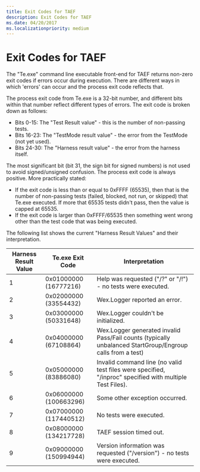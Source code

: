 ```yaml
---
title: Exit Codes for TAEF
description: Exit Codes for TAEF
ms.date: 04/20/2017
ms.localizationpriority: medium
---
```


# Exit Codes for TAEF


The "Te.exe" command line executable front-end for TAEF returns non-zero exit codes if errors occur during execution. There are different ways in which 'errors' can occur and the process exit code reflects that.

The process exit code from Te.exe is a 32-bit number, and different bits within that number reflect different types of errors. The exit code is broken down as follows:

-   Bits 0-15: The "Test Result value" - this is the number of non-passing tests.
-   Bits 16-23: The "TestMode result value" - the error from the TestMode (not yet used).
-   Bits 24-30: The "Harness result value" - the error from the harness itself.

The most significant bit (bit 31, the sign bit for signed numbers) is not used to avoid signed/unsigned confusion. The process exit code is always positive. More practically stated:

-   If the exit code is less than or equal to 0xFFFF (65535), then that is the number of non-passing tests (failed, blocked, not run, or skipped) that Te.exe executed. If more that 65535 tests didn't pass, then the value is capped at 65535.
-   If the exit code is larger than 0xFFFF/65535 then something went wrong other than the test code that was being executed.

The following list shows the current "Harness Result Values" and their interpretation.

| Harness Result Value | Te.exe Exit Code       | Interpretation                                                                                            |
|----------------------|------------------------|-----------------------------------------------------------------------------------------------------------|
| 1                    | 0x01000000 (16777216)  | Help was requested ("/?" or "/!") - no tests were executed.                                               |
| 2                    | 0x02000000 (33554432)  | Wex.Logger reported an error.                                                                             |
| 3                    | 0x03000000 (50331648)  | Wex.Logger couldn't be initialized.                                                                       |
| 4                    | 0x04000000 (67108864)  | Wex.Logger generated invalid Pass/Fail counts (typically unbalanced StartGroup/Engroup calls from a test) |
| 5                    | 0x05000000 (83886080)  | Invalid command line (no valid test files were specified, "/inproc" specified with multiple Test Files).  |
| 6                    | 0x06000000 (100663296) | Some other exception occurred.                                                                            |
| 7                    | 0x07000000 (117440512) | No tests were executed.                                                                                   |
| 8                    | 0x08000000 (134217728) | TAEF session timed out.                                                                                   |
| 9                    | 0x09000000 (150994944) | Version information was requested ("/version") - no tests were executed.                                  |

 

 

 






